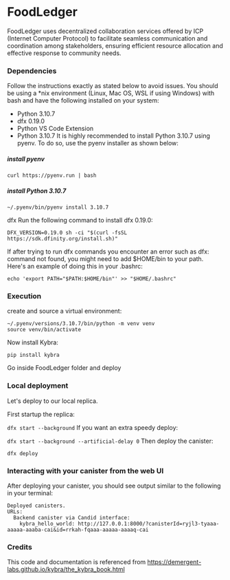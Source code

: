# FoodLedger
FoodLedger uses decentralized collaboration services offered by ICP (Internet Computer Protocol) to facilitate seamless communication and coordination among stakeholders, ensuring efficient resource allocation and effective response to community needs.

### Dependencies
Follow the instructions exactly as stated below to avoid issues.
You should be using a *nix environment (Linux, Mac OS, WSL if using Windows) with bash and have the following installed on your system:

- Python 3.10.7
- dfx 0.19.0
- Python VS Code Extension
- Python 3.10.7
It is highly recommended to install Python 3.10.7 using pyenv. To do so, use the pyenv installer as shown below:

##### install pyenv
```'
curl https://pyenv.run | bash
````


##### install Python 3.10.7
````
~/.pyenv/bin/pyenv install 3.10.7
````

dfx
Run the following command to install dfx 0.19.0:
````
DFX_VERSION=0.19.0 sh -ci "$(curl -fsSL https://sdk.dfinity.org/install.sh)"
````
If after trying to run dfx commands you encounter an error such as dfx: command not found, you might need to add $HOME/bin to your path. Here's an example of doing this in your .bashrc:
````
echo 'export PATH="$PATH:$HOME/bin"' >> "$HOME/.bashrc"
````


### Execution

create and source a virtual environment:
````
~/.pyenv/versions/3.10.7/bin/python -m venv venv
source venv/bin/activate
````

Now install Kybra:
````
pip install kybra
````

Go inside FoodLedger folder and deploy

### Local deployment
Let's deploy to our local replica.

First startup the replica:

````dfx start --background````
If you want an extra speedy deploy:

````dfx start --background --artificial-delay 0````
Then deploy the canister:

````dfx deploy````


### Interacting with your canister from the web UI
After deploying your canister, you should see output similar to the following in your terminal:
````
Deployed canisters.
URLs:
  Backend canister via Candid interface:
    kybra_hello_world: http://127.0.0.1:8000/?canisterId=ryjl3-tyaaa-aaaaa-aaaba-cai&id=rrkah-fqaaa-aaaaa-aaaaq-cai
````


### Credits
This code and documentation is referenced from https://demergent-labs.github.io/kybra/the_kybra_book.html




